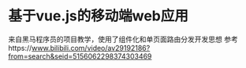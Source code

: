 # 基于vue.js的移动端web应用
来自黑马程序员的项目教学，使用了组件化和单页面路由分发开发思想
参考https://www.bilibili.com/video/av29192186?from=search&seid=5156062298374303469
